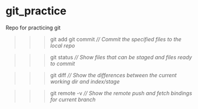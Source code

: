 # git_practice
Repo for practicing git

>>> git add <file list>
>>> git commit
<em>// Commit the specified files to the local repo</em>

>>> git status
<em>// Show files that can be staged and files ready to commit</em>

>>> git diff
<em>// Show the differences between the current working dir and index/stage</em>

>>> git remote -v
<em>// Show the remote push and fetch bindings for current branch</em>
